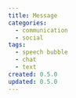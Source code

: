 ```yaml
---
title: Message
categories:
  - communication
  - social
tags:
  - speech bubble
  - chat
  - text
created: 0.5.0
updated: 0.5.0
---
```

